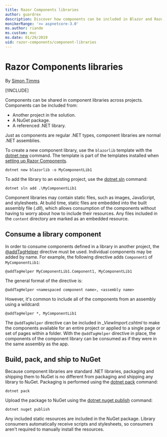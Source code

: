 ```yaml
---
title: Razor Components libraries
author: guardrex
description: Discover how components can be included in Blazor and Razor Components apps from an external component library and how to create a library.
monikerRange: '>= aspnetcore-3.0'
ms.author: riande
ms.custom: mvc
ms.date: 01/29/2019
uid: razor-components/component-libraries
---
```

# Razor Components libraries

By [Simon Timms](https://github.com/stimms)

[!INCLUDE[](~/includes/razor-components-preview-notice.md)]

Components can be shared in component libraries across projects. Components can be included from:

* Another project in the solution.
* A NuGet package.
* A referenced .NET library.

Just as components are regular .NET types, component libraries are normal .NET assemblies.

To create a new component library, use the `blazorlib` template with the [dotnet new](/dotnet/core/tools/dotnet-new) command. The template is part of the templates installed when [setting up Razor Components](/docs/get-started.html#setup).

```console
dotnet new blazorlib -o MyComponentLib1
```

To add the library to an existing project, use the [dotnet sln](/dotnet/core/tools/dotnet-sln) command:

```console
dotnet sln add .\MyComponentLib1
```

Component libraries may contain static files, such as images, JavaScript, and stylesheets. At build time, static files are embedded into the built assembly file (*.dll*), which allows consumption of the components without having to worry about how to include their resources. Any files included in the `content` directory are marked as an embedded resource. 

## Consume a library component

In order to consume components defined in a library in another project, the [@addTagHelper](/aspnet/core/mvc/views/tag-helpers/intro#add-helper-label) directive must be used. Individual components may be added by name. For example, the following directive adds `Component1` of `MyComponentLib1`:

```cshtml
@addTagHelper MyComponentLib1.Component1, MyComponentLib1
```

The general format of the directive is:

```cshtml
@addTagHelper <namespaced component name>, <assembly name>
```

However, it's common to include all of the components from an assembly using a wildcard:

```cshtml
@addTagHelper *, MyComponentLib1
```

The `@addTagHelper` directive can be included in *_ViewImport.cshtml* to make the components available for an entire project or applied to a single page or set of pages within a folder. With the `@addTagHelper` directive in place, the components of the component library can be consumed as if they were in the same assembly as the app. 

## Build, pack, and ship to NuGet

Because component libraries are standard .NET libraries, packaging and shipping them to NuGet is no different from packaging and shipping any library to NuGet. Packaging is performed using the [dotnet pack](/dotnet/core/tools/dotnet-pack) command:

```console
dotnet pack
```

Upload the package to NuGet using the [dotnet nuget publish](/dotnet/core/tools/dotnet-nuget-push) command:

```console
dotnet nuget publish
```

Any included static resources are included in the NuGet package. Library consumers automatically receive scripts and stylesheets, so consumers aren't required to manually install the resources.
